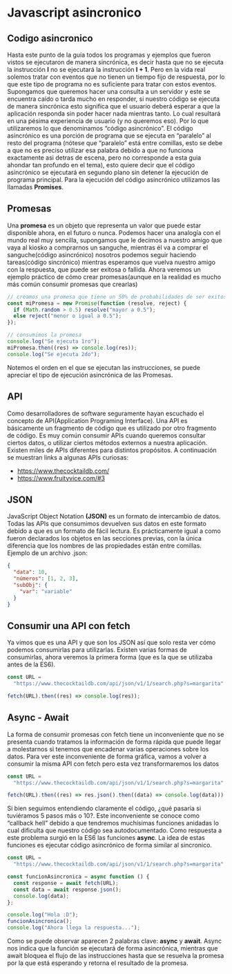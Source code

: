 # Javascript asincronico

## Codigo asincronico

Hasta este punto de la guía todos los programas y ejemplos que fueron vistos se ejecutaron de manera sincrónica, es decir hasta que no se ejecuta la instrucción **I** no se ejecutará la instrucción **I + 1**. Pero en la vida real solemos tratar con eventos que no tienen un tiempo fijo de respuesta, por lo que este tipo de programa no es suficiente para tratar con estos eventos. Supongamos que queremos hacer una consulta a un servidor y este se encuentra caído o tarda mucho en responder, si nuestro código se ejecuta de manera sincrónica esto significa que el usuario deberá esperar a que la aplicación responda sin poder hacer nada mientras tanto. Lo cual resultará en una pésima experiencia de usuario (y no queremos eso). Por lo que utilizaremos lo que denominamos “código asincrónico”. El código asincrónico es una porción de programa que se ejecuta en “paralelo” al resto del programa (nótese que “paralelo” está entre comillas, esto se debe a que no es preciso utilizar esa palabra debido a que no funciona exactamente asi detras de escena, pero no corresponde a esta guia ahondar tan profundo en el tema), esto quiere decir que el código asincrónico se ejecutará en segundo plano sin detener la ejecución de programa principal. Para la ejecución del código asincrónico utilizamos las llamadas **Promises**.

## Promesas

Una **promesa** es un objeto que representa un valor que puede estar disponible ahora, en el futuro o nunca. Podemos hacer una analogía con el mundo real muy sencilla, supongamos que le decimos a nuestro amigo que vaya al kiosko a comprarnos un sanguche, mientras él va a comprar el sanguche(código asincrónico) nosotros podemos seguir haciendo tareas(código sincrónico) mientras esperamos que vuelva nuestro amigo con la respuesta, que puede ser exitosa o fallida. Ahora veremos un ejemplo práctico de cómo crear promesas(aunque en la realidad es mucho más común consumir promesas que crearlas)

```javascript
// creamos una promesa que tiene un 50% de probabilidades de ser exitosa o fallida
const miPromesa = new Promise(function (resolve, reject) {
  if (Math.random > 0.5) resolve("mayor a 0.5");
  else reject("menor o igual a 0.5");
});

// consumimos la promesa
console.log("Se ejecuta 1ro");
miPromesa.then((res) => console.log(res));
console.log("Se ejecuta 2do");
```

Notemos el orden en el que se ejecutan las instrucciones, se puede apreciar el tipo de ejecución asincrónica de las Promesas.

## API

Como desarrolladores de software seguramente hayan escuchado el concepto de API(Application Programing Interface). Una API es básicamente un fragmento de código que es utilizado por otro fragmento de código. Es muy común consumir APIs cuando queremos consultar ciertos datos, o utilizar ciertos métodos externos a nuestra aplicación. Existen miles de APIs diferentes para distintos propósitos. A continuación se muestran links a algunas APIs curiosas:

- https://www.thecocktaildb.com/
- https://www.fruityvice.com/#3

## JSON

JavaScript Object Notation **(JSON)** es un formato de intercambio de datos. Todas las APIs que consumimos devuelven sus datos en este formato debido a que es un formato de fácil lectura. Es prácticamente igual a como fueron declarados los objetos en las secciones previas, con la única diferencia que los nombres de las propiedades están entre comillas. Ejemplo de un archivo .json:

```json
{
  "data": 10,
  "números": [1, 2, 3],
  "subObj": {
    "var": "variable"
  }
}
```

## Consumir una API con fetch

Ya vimos que es una API y que son los JSON así que solo resta ver cómo podemos consumirlas para utilizarlas. Existen varias formas de consumirlas, ahora veremos la primera forma (que es la que se utilizaba antes de la ES6).

```javascript
const URL =
  "https://www.thecocktaildb.com/api/json/v1/1/search.php?s=margarita";

fetch(URL).then((res) => console.log(res));
```

## Async - Await

La forma de consumir promesas con fetch tiene un inconveniente que no se presenta cuando tratamos la información de forma rápida que puede llegar a molestarnos si tenemos que encadenar varias operaciones sobre los datos. Para ver este inconveniente de forma gráfica, vamos a volver a consumir la misma API con fetch pero esta vez transformaremos los datos

```javascript
const URL =
  "https://www.thecocktaildb.com/api/json/v1/1/search.php?s=margarita";

fetch(URL).then((res) => res.json().then((data) => console.log(data)));
```

Si bien seguimos entendiendo claramente el código, ¿qué pasaría si tuviéramos 5 pasos más o 10?. Este inconveniente se conoce como “callback hell” debido a que tendremos muchísimas funciones anidadas lo cual dificulta que nuestro código sea autodocumentado. Como respuesta a este problema surgió en la ES6 las funciones **async**. La idea de estas funciones es ejecutar código asincrónico de forma similar al sincronico.

```javascript
const URL =
  "https://www.thecocktaildb.com/api/json/v1/1/search.php?s=margarita";

const funcionAsincronica = async function () {
  const response = await fetch(URL);
  const data = await response.json();
  console.log(data);
};

console.log("Hola :D");
funcionAsincronica();
console.log("Ahora llega la respuesta...");
```

Como se puede observar aparecen 2 palabras clave: **async** y **await**. Async nos indica que la función se ejecutará de forma asincrónica, mientras que await bloquea el flujo de las instrucciones hasta que se resuelva la promesa por la que está esperando y retorna el resultado de la promesa.

```javascript

```

```javascript

```

```javascript

```
